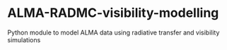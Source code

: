 # ALMA-RADMC-visibility-modelling
Python module to model ALMA data using radiative transfer and visibility simulations
